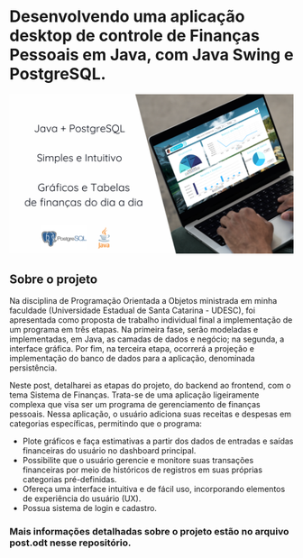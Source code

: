 # Desenvolvendo uma aplicação desktop de controle de Finanças Pessoais em Java, com Java Swing e PostgreSQL.

<img src="https://github.com/hertonnn/API-Financas/blob/main/capa.png" alt="">

## Sobre o projeto

Na disciplina de Programação Orientada a Objetos ministrada em minha faculdade (Universidade Estadual de Santa Catarina - UDESC), foi apresentada como proposta de trabalho individual final a implementação de um programa em três etapas. Na primeira fase, serão modeladas e implementadas, em Java, as camadas de dados e negócio; na segunda, a interface gráfica. Por fim, na terceira etapa, ocorrerá a projeção e implementação do banco de dados para a aplicação, denominada persistência.

Neste post, detalharei as etapas do projeto, do backend ao frontend, com o tema Sistema de Finanças. Trata-se de uma aplicação ligeiramente complexa que visa ser um programa de gerenciamento de finanças pessoais. Nessa aplicação, o usuário adiciona suas receitas e despesas em categorias específicas, permitindo que o programa:

- Plote gráficos e faça estimativas a partir dos dados de entradas e saídas financeiras do usuário no dashboard principal.
- Possibilite que o usuário gerencie e monitore suas transações financeiras por meio de históricos de registros em suas próprias categorias pré-definidas.
- Ofereça uma interface intuitiva e de fácil uso, incorporando elementos de experiência do usuário (UX).
- Possua sistema de login e cadastro.

 ### Mais informações detalhadas sobre o projeto estão no arquivo post.odt nesse repositório.
